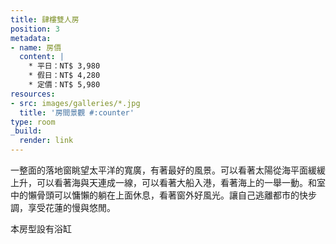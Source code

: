 ```yaml
---
title: 肆樓雙人房
position: 3
metadata:
- name: 房價
  content: |
    * 平日：NT$ 3,980
    * 假日：NT$ 4,280
    * 定價：NT$ 5,980
resources:
- src: images/galleries/*.jpg
  title: '房間景觀 #:counter'
type: room
_build:
  render: link
---
```


一整面的落地窗眺望太平洋的寬廣，有著最好的風景。可以看著太陽從海平面緩緩上升，可以看著海與天連成一線，可以看著大船入港，看著海上的一舉一動。和室中的懶骨頭可以慵懶的躺在上面休息，看著窗外好風光。讓自己逃離都市的快步調，享受花蓮的慢與悠閒。

本房型設有浴缸
